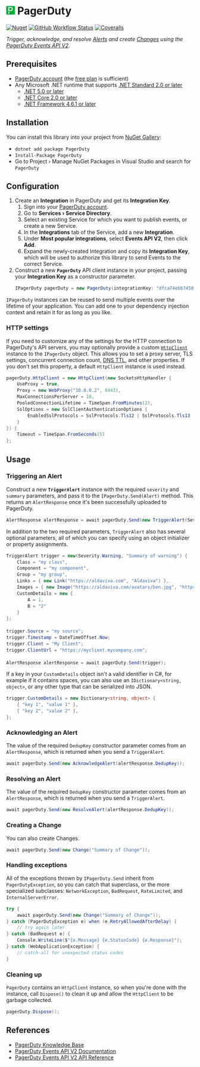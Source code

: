 <img src="https://raw.githubusercontent.com/Aldaviva/PagerDuty/master/PagerDuty/icon.png" height="23" alt="PagerDuty logo" /> PagerDuty
===

[![Nuget](https://img.shields.io/nuget/v/PagerDuty?logo=nuget)](https://www.nuget.org/packages/PagerDuty/) [![GitHub Workflow Status](https://img.shields.io/github/workflow/status/Aldaviva/PagerDuty/.NET?logo=github)](https://github.com/Aldaviva/PagerDuty/actions/workflows/dotnetpackage.yml) [![Coveralls](https://img.shields.io/coveralls/github/Aldaviva/PagerDuty?logo=coveralls)](https://coveralls.io/github/Aldaviva/PagerDuty?branch=master)

*Trigger, acknowledge, and resolve [Alerts](https://support.pagerduty.com/docs/alerts) and create [Changes](https://support.pagerduty.com/docs/change-events) using the [PagerDuty Events API V2](https://developer.pagerduty.com/docs/events-api-v2/overview/).*

## Prerequisites

- [PagerDuty account](https://www.pagerduty.com/sign-up/) (the [free plan](https://www.pagerduty.com/sign-up-free/?type=free) is sufficient)
- Any Microsoft .NET runtime that supports [.NET Standard 2.0 or later](https://docs.microsoft.com/en-us/dotnet/standard/net-standard?tabs=net-standard-2-0#net-standard-versions)
    - [.NET 5.0 or later](https://dotnet.microsoft.com/en-us/download/dotnet)
    - [.NET Core 2.0 or later](https://dotnet.microsoft.com/en-us/download/dotnet)
    - [.NET Framework 4.6.1 or later](https://dotnet.microsoft.com/en-us/download/dotnet-framework)

## Installation

You can install this library into your project from [NuGet Gallery](https://www.nuget.org/packages/PagerDuty):
- `dotnet add package PagerDuty`
- `Install-Package PagerDuty`
- Go to Project › Manage NuGet Packages in Visual Studio and search for `PagerDuty`

## Configuration

1. Create an **Integration** in PagerDuty and get its **Integration Key**.
    1. Sign into your [PagerDuty account](https://app.pagerduty.com/).
    1. Go to **Services › Service Directory**.
    1. Select an existing Service for which you want to publish events, or create a new Service.
    1. In the **Integrations** tab of the Service, add a new **Integration**.
    1. Under **Most popular integrations**, select **Events API V2**, then click **Add**.
    1. Expand the newly-created Integration and copy its **Integration Key**, which will be used to authorize this library to send Events to the correct Service.
1. Construct a new **`PagerDuty`** API client instance in your project, passing your **Integration Key** as a constructor parameter.
    ```cs
    IPagerDuty pagerDuty = new PagerDuty(integrationKey: "dfca74ebb7450b3e6da3ba6083a323f4");
    ```

`IPagerDuty` instances can be reused to send multiple events over the lifetime of your application. You can add one to your dependency injection context and retain it for as long as you like.

### HTTP settings
If you need to customize any of the settings for the HTTP connection to PagerDuty's API servers, you may optionally provide a custom [`HttpClient`](https://docs.microsoft.com/en-us/dotnet/api/system.net.http.httpclient) instance to the `IPagerDuty` object. This allows you to set a proxy server, TLS settings, concurrent connection count, [DNS TTL](https://docs.microsoft.com/en-us/dotnet/fundamentals/networking/httpclient-guidelines#dns-behavior), and other properties. If you don't set this property, a default `HttpClient` instance is used instead.

```cs
pagerDuty.HttpClient = new HttpClient(new SocketsHttpHandler {
    UseProxy = true,
    Proxy = new WebProxy("10.0.0.2", 8443),
    MaxConnectionsPerServer = 10,
    PooledConnectionLifetime = TimeSpan.FromMinutes(2),
    SslOptions = new SslClientAuthenticationOptions {
        EnabledSslProtocols = SslProtocols.Tls12 | SslProtocols.Tls13
    }
}) {
    Timeout = TimeSpan.FromSeconds(5)
};
```

## Usage

### Triggering an Alert

Construct a new **`TriggerAlert`** instance with the required `severity` and `summary` parameters, and pass it to the `IPagerDuty.Send(Alert)` method. This returns an `AlertResponse` once it's been successfully uploaded to PagerDuty.

```cs
AlertResponse alertResponse = await pagerDuty.Send(new TriggerAlert(Severity.Error, "Summary"));
```

In addition to the two required parameters, `TriggerAlert` also has several optional parameters, all of which you can specify using an object initializer or property assignments.

```cs
TriggerAlert trigger = new(Severity.Warning, "Summary of warning") {
    Class = "my class",
    Component = "my component",
    Group = "my group",
    Links = { new Link("https://aldaviva.com", "Aldaviva") },
    Images = { new Image("https://aldaviva.com/avatars/ben.jpg", "https://aldaviva.com", "Ben") },
    CustomDetails = new {
        A = 1,
        B = "2"
    }
};

trigger.Source = "my source";
trigger.Timestamp = DateTimeOffset.Now;
trigger.Client = "My Client";
trigger.ClientUrl = "https://myclient.mycompany.com";

AlertResponse alertResponse = await pagerDuty.Send(trigger);
```

If a key in your `CustomDetails` object isn't a valid identifier in C#, for example if it contains spaces, you can also use an `IDictionary<string, object>`, or any other type that can be serialized into JSON.

```cs
trigger.CustomDetails = new Dictionary<string, object> {
    { "key 1", "value 1" },
    { "key 2", "value 2" },
};
```

### Acknowledging an Alert

The value of the required `DedupKey` constructor parameter comes from an `AlertResponse`, which is returned when you send a `TriggerAlert`.

```cs
await pagerDuty.Send(new AcknowledgeAlert(alertResponse.DedupKey));
```

### Resolving an Alert

The value of the required `DedupKey` constructor parameter comes from an `AlertResponse`, which is returned when you send a `TriggerAlert`.

```cs
await pagerDuty.Send(new ResolveAlert(alertResponse.DedupKey));
```

### Creating a Change

You can also create Changes.

```cs
await pagerDuty.Send(new Change("Summary of Change"));
```

### Handling exceptions

All of the exceptions thrown by `IPagerDuty.Send` inherit from `PagerDutyException`, so you can catch that superclass, or the more specialized subclasses: `NetworkException`, `BadRequest`, `RateLimited`, and `InternalServerError`.

```cs
try {
    await pagerDuty.Send(new Change("Summary of Change"));
} catch (PagerDutyException e) when (e.RetryAllowedAfterDelay) {
    // try again later
} catch (BadRequest e) {
    Console.WriteLine($"{e.Message} {e.StatusCode} {e.Response}");
} catch (WebApplicationException) {
    // catch-all for unexpected status codes
}
```

### Cleaning up

`PagerDuty` contains an `HttpClient` instance, so when you're done with the instance, call `Dispose()` to clean it up and allow the `HttpClient` to be garbage collected.

```cs
pagerDuty.Dispose();
```

## References

- [PagerDuty Knowledge Base](https://support.pagerduty.com/docs/alerts)
- [PagerDuty Events API V2 Documentation](https://developer.pagerduty.com/docs/events-api-v2/overview/)
- [PagerDuty Events API V2 API Reference](https://developer.pagerduty.com/api-reference/YXBpOjI3NDgyNjU-pager-duty-v2-events-api)